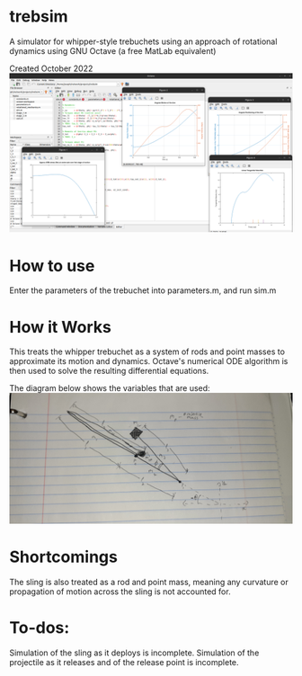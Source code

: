 # trebsim
A simulator for whipper-style trebuchets using an approach of rotational dynamics using GNU Octave (a free MatLab equivalent)

Created October 2022
![Screenshot](Screenshot%20from%202022-11-15%2017-33-33.png)

# How to use
Enter the parameters of the trebuchet into parameters.m, and run sim.m


# How it Works
This treats the whipper trebuchet as a system of rods and point masses to approximate its motion and dynamics.
Octave's numerical ODE algorithm is then used to solve the resulting differential equations.

The diagram below shows the variables that are used:
![Variable Diagram](variables.jpg)

# Shortcomings
The sling is also treated as a rod and point mass, meaning any curvature or propagation of motion across the sling is not accounted for.

# To-dos:
Simulation of the sling as it deploys is incomplete.
Simulation of the projectile as it releases and of the release point is incomplete.
